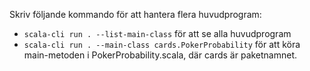 Skriv följande kommando för att hantera flera huvudprogram:
* `scala-cli run . --list-main-class` för att se alla huvudprogram
* `scala-cli run . --main-class cards.PokerProbability` för att köra main-metoden i PokerProbability.scala, där cards är paketnamnet.